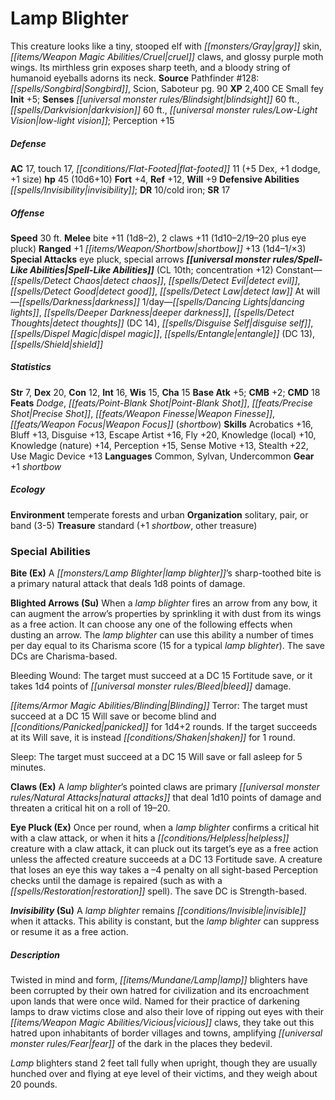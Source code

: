 ﻿---
cssclass: [monsters]
title1: Lamp Blighter
desc_short: This creature looks like a tiny, stooped elf with gray skin, cruel claws,
  and glossy purple moth wings. Its mirthless grin exposes sharp teeth, and a bloody
  string of humanoid eyeballs adorns its neck.
title2: Lamp Blighter
CR: 6
sources:
- name: 'Pathfinder #128: Songbird, Scion, Saboteur'
  page: 90
  link: http://paizo.com/products/btpy9vn0?Pathfinder-Adventure-Path-128-Songbird-Scion-Saboteur
XP: 2400
alignment: CE
size: Small
type: fey
initiative:
  bonus: 5
senses:
  blindsight: 60
  darkvision: 60
  low-light vision: true
AC:
  AC: 17
  touch: 17
  flat_footed: 11
  components:
    dex: 5
    dodge: 1
    size: 1
HP:
  HP: 45
  long: 10d6+10
saves:
  fort: 4
  ref: 12
  will: 9
defensive_abilities:
- invisibility
DR:
- amount: 10
  weakness: cold iron
SR: 17
speeds:
  base: 30
attacks:
  melee:
  - - text: bite +11 (1d8-2)
      entries:
      - - damage: 1d8-2
      attack: bite
      bonus:
      - 11
    - text: 2 claws +11 (1d10-2/19-20 plus eye pluck)
      entries:
      - - damage: 1d10-2
          crit_range: 19-20
        - effect: eye pluck
      count: 2
      attack: claws
      bonus:
      - 11
  ranged:
  - - text: +1 shortbow +13 (1d4-1/×3)
      entries:
      - - damage: 1d4-1
          crit_multiplier: 3
      attack: +1 shortbow
      bonus:
      - 13
  special:
  - eye pluck
  - special arrows
spell_like_abilities:
  entries:
  - name: detect chaos
    source: default
    freq: Constant
  - name: detect evil
    source: default
    freq: Constant
  - name: detect good
    source: default
    freq: Constant
  - name: detect law
    source: default
    freq: Constant
  - name: darkness
    source: default
    freq: At will
  - name: dancing lights
    source: default
    freq: 1/day
  - name: deeper darkness
    source: default
    freq: 1/day
  - name: detect thoughts
    source: default
    freq: 1/day
    DC: 14
  - name: disguise self
    source: default
    freq: 1/day
  - name: dispel magic
    source: default
    freq: 1/day
  - name: entangle
    source: default
    freq: 1/day
    DC: 13
  - name: shield
    source: default
    freq: 1/day
  sources:
  - name: default
    CL: 10
    concentration: 12
ability_scores:
  STR: 7
  DEX: 20
  CON: 12
  INT: 16
  WIS: 15
  CHA: 15
BAB: 5
CMB: 2
CMD: 18
feats:
- name: Dodge
- name: Point-Blank Shot
- name: Precise Shot
- name: Weapon Finesse
- name: Weapon Focus (shortbow)
skills:
  Acrobatics: 16
  Bluff: 13
  Disguise: 13
  Escape Artist: 16
  Fly: 20
  Knowledge (local): 10
  Knowledge (nature): 14
  Perception: 15
  Sense Motive: 13
  Stealth: 22
  Use Magic Device: 13
languages:
- Common
- Sylvan
- Undercommon
gear:
  gear:
  - +1 shortbow
ecology:
  environment: temperate forests and urban
  organization: solitary, pair, or band (3-5)
  treasure_type: standard
  treasure:
  - +1 shortbow
  - other treasure
special_abilities:
  Bite (Ex): A lamp blighter's sharp-toothed bite is a primary natural attack that
    deals 1d8 points of damage.
  Blighted Arrows (Su): |-
    When a lamp blighter fires an arrow from any bow, it can augment the arrow's properties by sprinkling it with dust from its wings as a free action. It can choose any one of the following effects when dusting an arrow. The lamp blighter can use this ability a number of times per day equal to its Charisma score (15 for a typical lamp blighter). The save DCs are Charisma-based. 

    Bleeding Wound: The target must succeed at a DC 15 Fortitude save, or it takes 1d4 points of bleed damage. 

    Blinding Terror: The target must succeed at a DC 15 Will save or become blind and panicked for 1d4+2 rounds. If the target succeeds at its Will save, it is instead shaken for 1 round. 

    Sleep: The target must succeed at a DC 15 Will save or fall asleep for 5 minutes.
  Claws (Ex): A lamp blighter's pointed claws are primary natural attacks that deal
    1d10 points of damage and threaten a critical hit on a roll of 19-20.
  Eye Pluck (Ex): Once per round, when a lamp blighter confirms a critical hit with
    a claw attack, or when it hits a helpless creature with a claw attack, it can
    pluck out its target's eye as a free action unless the affected creature succeeds
    at a DC 13 Fortitude save. A creature that loses an eye this way takes a -4 penalty
    on all sight-based Perception checks until the damage is repaired (such as with
    a restoration spell). The save DC is Strength-based.
  Invisibility (Su): A lamp blighter remains invisible when it attacks. This ability
    is constant, but the lamp blighter can suppress or resume it as a free action.
desc_long: |-
  Twisted in mind and form, lamp blighters have been corrupted by their own hatred for civilization and its encroachment upon lands that were once wild. Named for their practice of darkening lamps to draw victims close and also their love of ripping out eyes with their vicious claws, they take out this hatred upon inhabitants of border villages and towns, amplifying fear of the dark in the places they bedevil.

   Lamp blighters stand 2 feet tall fully when upright, though they are usually hunched over and flying at eye level of their victims, and they weigh about 20 pounds. 

---

# Lamp Blighter
This creature looks like a tiny, stooped elf with _[[monsters/Gray|gray]]_ skin, _[[items/Weapon Magic Abilities/Cruel|cruel]]_ claws, and glossy purple moth wings. Its mirthless grin exposes sharp teeth, and a bloody string of humanoid eyeballs adorns its neck.
**Source** Pathfinder #128: _[[spells/Songbird|Songbird]]_, Scion, Saboteur pg. 90
**XP** 2,400
CE Small fey
**Init** +5; **Senses** _[[universal monster rules/Blindsight|blindsight]]_ 60 ft., _[[spells/Darkvision|darkvision]]_ 60 ft., _[[universal monster rules/Low-Light Vision|low-light vision]]_; Perception +15

##### Defense

**AC** 17, touch 17, _[[conditions/Flat-Footed|flat-footed]]_ 11 (+5 Dex, +1 dodge, +1 size)
**hp** 45 (10d6+10)
**Fort** +4, **Ref** +12, **Will** +9
**Defensive Abilities** _[[spells/Invisibility|invisibility]]_; **DR** 10/cold iron; **SR** 17

##### Offense
**Speed** 30 ft.
**Melee** bite +11 (1d8–2), 2 claws +11 (1d10–2/19–20 plus eye pluck)
**Ranged** +1 _[[items/Weapon/Shortbow|shortbow]]_ +13 (1d4–1/×3)
**Special Attacks** eye pluck, special arrows
**_[[universal monster rules/Spell-Like Abilities|Spell-Like Abilities]]_** (CL 10th; concentration +12)
Constant—_[[spells/Detect Chaos|detect chaos]]_, _[[spells/Detect Evil|detect evil]]_, _[[spells/Detect Good|detect good]]_, _[[spells/Detect Law|detect law]]_ 
At will—_[[spells/Darkness|darkness]]_ 
1/day—_[[spells/Dancing Lights|dancing lights]]_, _[[spells/Deeper Darkness|deeper darkness]]_, _[[spells/Detect Thoughts|detect thoughts]]_ (DC 14), _[[spells/Disguise Self|disguise self]]_, _[[spells/Dispel Magic|dispel magic]]_, _[[spells/Entangle|entangle]]_ (DC 13), _[[spells/Shield|shield]]_

##### Statistics
**Str** 7, **Dex** 20, **Con** 12, **Int** 16, **Wis** 15, **Cha** 15
**Base Atk** +5; **CMB** +2; **CMD** 18
**Feats** _Dodge_, _[[feats/Point-Blank Shot|Point-Blank Shot]]_, _[[feats/Precise Shot|Precise Shot]]_, _[[feats/Weapon Finesse|Weapon Finesse]]_, _[[feats/Weapon Focus|Weapon Focus]]_ (_shortbow_)
**Skills** Acrobatics +16, Bluff +13, Disguise +13, Escape Artist +16, Fly +20, Knowledge (local) +10, Knowledge (nature) +14, Perception +15, Sense Motive +13, Stealth +22, Use Magic Device +13
**Languages** Common, Sylvan, Undercommon
**Gear** +1 _shortbow_

##### Ecology

**Environment** temperate forests and urban
**Organization** solitary, pair, or band (3-5)
**Treasure** standard (+1 _shortbow_, other treasure)

### Special Abilities

**Bite (Ex)** A _[[monsters/Lamp Blighter|lamp blighter]]_’s sharp-toothed bite is a primary natural attack that deals 1d8 points of damage.

**Blighted Arrows (Su)** When a _lamp blighter_ fires an arrow from any bow, it can augment the arrow’s properties by sprinkling it with dust from its wings as a free action. It can choose any one of the following effects when dusting an arrow. The _lamp blighter_ can use this ability a number of times per day equal to its Charisma score (15 for a typical _lamp blighter_). The save DCs are Charisma-based.

Bleeding Wound: The target must succeed at a DC 15 Fortitude save, or it takes 1d4 points of _[[universal monster rules/Bleed|bleed]]_ damage.

_[[items/Armor Magic Abilities/Blinding|Blinding]]_ Terror: The target must succeed at a DC 15 Will save or become blind and _[[conditions/Panicked|panicked]]_ for 1d4+2 rounds. If the target succeeds at its Will save, it is instead _[[conditions/Shaken|shaken]]_ for 1 round.

Sleep: The target must succeed at a DC 15 Will save or fall asleep for 5 minutes.

**Claws (Ex)** A _lamp blighter_’s pointed claws are primary _[[universal monster rules/Natural Attacks|natural attacks]]_ that deal 1d10 points of damage and threaten a critical hit on a roll of 19–20.

**Eye Pluck (Ex)** Once per round, when a _lamp blighter_ confirms a critical hit with a claw attack, or when it hits a _[[conditions/Helpless|helpless]]_ creature with a claw attack, it can pluck out its target’s eye as a free action unless the affected creature succeeds at a DC 13 Fortitude save. A creature that loses an eye this way takes a –4 penalty on all sight-based Perception checks until the damage is repaired (such as with a _[[spells/Restoration|restoration]]_ spell). The save DC is Strength-based.

**_Invisibility_ (Su)** A _lamp blighter_ remains _[[conditions/Invisible|invisible]]_ when it attacks. This ability is constant, but the _lamp blighter_ can suppress or resume it as a free action.

##### Description

Twisted in mind and form, _[[items/Mundane/Lamp|lamp]]_ blighters have been corrupted by their own hatred for civilization and its encroachment upon lands that were once wild. Named for their practice of darkening lamps to draw victims close and also their love of ripping out eyes with their _[[items/Weapon Magic Abilities/Vicious|vicious]]_ claws, they take out this hatred upon inhabitants of border villages and towns, amplifying _[[universal monster rules/Fear|fear]]_ of the dark in the places they bedevil.

_Lamp_ blighters stand 2 feet tall fully when upright, though they are usually hunched over and flying at eye level of their victims, and they weigh about 20 pounds.